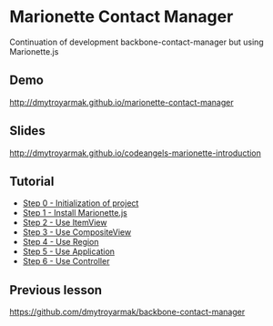 Marionette Contact Manager
========================

Continuation of development backbone-contact-manager but using Marionette.js

## Demo
http://dmytroyarmak.github.io/marionette-contact-manager

## Slides
http://dmytroyarmak.github.io/codeangels-marionette-introduction

## Tutorial
- [Step 0 - Initialization of project](https://github.com/dmytroyarmak/marionette-contact-manager/releases/tag/step-0)
- [Step 1 - Install Marionette.js](https://github.com/dmytroyarmak/marionette-contact-manager/releases/tag/step-1)
- [Step 2 - Use ItemView](https://github.com/dmytroyarmak/marionette-contact-manager/releases/tag/step-2)
- [Step 3 - Use CompositeView](https://github.com/dmytroyarmak/marionette-contact-manager/releases/tag/step-3)
- [Step 4 - Use Region](https://github.com/dmytroyarmak/marionette-contact-manager/releases/tag/step-4)
- [Step 5 - Use Application](https://github.com/dmytroyarmak/marionette-contact-manager/releases/tag/step-5)
- [Step 6 - Use Controller](https://github.com/dmytroyarmak/marionette-contact-manager/releases/tag/step-6)

## Previous lesson
https://github.com/dmytroyarmak/backbone-contact-manager
